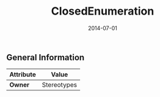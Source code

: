 ﻿---
title: ClosedEnumeration
toc: false
type: specs
date: "2014-07-01"
draft: false
specification: VEC
version: 1.1.1
documentType: "Recommendation"
elementType: Class
classes:
  - ClosedEnumeration
menu_name: vec-1.1.1
---


## General Information

| Attribute               | Value |
|-------------------------|-------|
| **Owner**               | Stereotypes |
